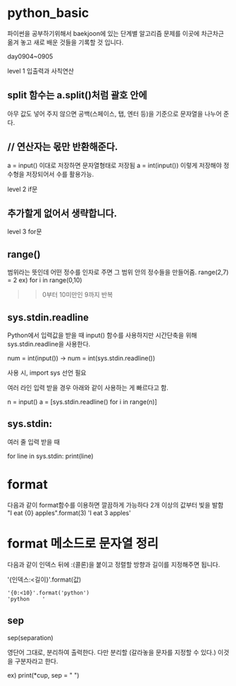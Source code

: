 # python_basic

파이썬을 공부하기위해서 baekjoon에 있는 단계별 알고리즘 문제를 이곳에 차근차근
옮겨 놓고 새로 배운 것들을 기록할 것 입니다.

day0904~0905

level 1 입출력과 사칙연산

## split 함수는 a.split()처럼 괄호 안에 
아무 값도 넣어 주지 않으면 공백(스페이스, 탭, 엔터 등)을 
기준으로 문자열을 나누어 준다.

## // 연산자는 몫만 반환해준다.
a = input() 이대로 저장하면 문자열형태로 저장됨
a = int(input()) 이렇게 저장해야 정수형을 저장되어서 수를 활용가능.

level 2 if문

## 추가할게 없어서 생략합니다.

level 3 for문

## range()
범위라는 뜻인데 어떤 정수를 인자로 주면 그 범위 안의 정수들을 만들어줌.
range(2,7) = 2
ex) for i in range(0,10) 
 >> 0부터 10미만인 9까지 반복

## sys.stdin.readline
Python에서 입력값을 받을 때 input() 함수를 사용하지만 시간단축을 위해 sys.stdin.readline을 사용한다.

num = int(input())   ->  num = int(sys.stdin.readline())

사용 시, import sys  선언 필요


여러 라인 입력 받을 경우 아래와 같이 사용하는 게 빠르다고 함.

n = input()
a = [sys.stdin.readline() for i in range(n)]

## sys.stdin: 

여러 줄 입력 받을 때

for line in sys.stdin:
    print(line)

# format
다음과 같이 format함수를 이용하면 깔끔하게 가능하다 2개 이상의 값부터 빛을 발함
"I eat {0} apples".format(3)
'I eat 3 apples'

# format 메소드로 문자열 정리

다음과 같이 인덱스 뒤에 :(콜론)을 붙이고 정렬할 방향과 길이를 지정해주면 됩니다.

'{인덱스:<길이}'.format(값)

    '{0:<10}'.format('python')
    'python    '

## sep

sep(separation) 
 
영단어 그대로, 분리하여 출력한다. 다만 분리할 (갈라놓을 문자를 지정할 수 있다.) 이것을 구분자라고 한다.

 ex) print(*cup, sep = " ")
